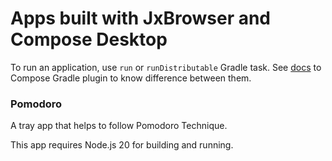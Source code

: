 # Apps built with JxBrowser and Compose Desktop

To run an application, use `run` or `runDistributable` Gradle task. 
See [docs][compose-gradle-plugin] to Compose Gradle plugin to know difference 
between them.

### Pomodoro

A tray app that helps to follow Pomodoro Technique.

This app requires Node.js 20 for building and running.

[compose-gradle-plugin]: https://github.com/JetBrains/compose-multiplatform/blob/master/tutorials/Native_distributions_and_local_execution/README.md#gradle-plugin
